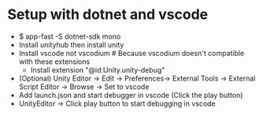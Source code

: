 Setup with dotnet and vscode
=====
* $ app-fast -S dotnet-sdk mono
* Install unityhub then install unity
* Install vscode not vscodium # Because vscodium doesn't compatible with these extensions
    * Install extension "@id:Unity.unity-debug"
* (Optional) Unity Editor -> Edit -> Preferences-> External Tools -> External Script Editor -> Browse -> Set to vscode
* Add launch.json and start debugger in vscode (Click the play button)
* UnityEditor -> Click play button to start debugging in vscode

